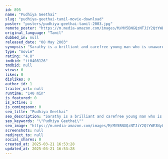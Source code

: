 ```yaml
---
id: 895
name: "Pudhiya Geethai"
slug: "pudhiya-geethai-tamil-movie-download"
poster: "posters/pudhiya-geethai-tamil-2003.jpg"
remote_poster: "https://m.media-amazon.com/images/M/MV5BNGQzNTJiY2QtYWE3Ny00M2EzLWFkMjAtYTAwMzAyMjlhMzlkXkEyXkFqcGc@._V1_SX300.jpg"
original_language: "Tamil"
dubbed_in: null
released_date: "08 May 2003"
synopsis: "Sarathy is a brilliant and carefree young man who is unaware that an astrologer has predicted his death at the age of 27. Eventually, he comes to loggerheads with Reddiar over a land deal gone bad."
type: "movie"
rating: "4.8"
imdbid: "tt0408126"
tmdbid: null
views: 0
likes: 0
dislikes: 0
author_id: 1
trailer_url: null
runtime: "140 min"
is_featured: 0
is_active: 1
is_comingsoon: 0
seo_title: "Pudhiya Geethai"
seo_description: "Sarathy is a brilliant and carefree young man who is unaware that an astrologer has predicted his death at the age of 27. Eventually, he comes to loggerheads with Reddiar over a land deal gone bad."
seo_keywords: "\"Pudhiya Geethai\""
seo_image: "https://m.media-amazon.com/images/M/MV5BNGQzNTJiY2QtYWE3Ny00M2EzLWFkMjAtYTAwMzAyMjlhMzlkXkEyXkFqcGc@._V1_SX300.jpg"
screenshots: null
redirect_to: null
social_shares: 0
created_at: 2025-03-21 16:53:28
updated_at: 2025-03-21 16:53:28
---
```


